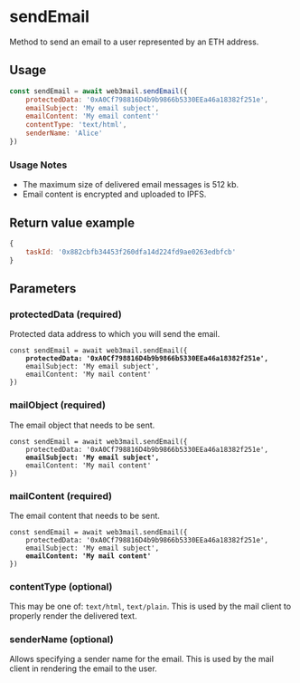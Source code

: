 # sendEmail

Method to send an email to a user represented by an ETH address. 

## Usage


```javascript
const sendEmail = await web3mail.sendEmail({
    protectedData: '0xA0Cf798816D4b9b9866b5330EEa46a18382f251e',
    emailSubject: 'My email subject',
    emailContent: 'My email content''
    contentType: 'text/html',
    senderName: 'Alice'
})
```

### Usage Notes

* The maximum size of delivered email messages is 512 kb.
* Email content is encrypted and uploaded to IPFS.

## Return value example

```javascript
{
    taskId: '0x882cbfb34453f260dfa14d224fd9ae0263edbfcb'
}
```

## Parameters

### protectedData (required)

Protected data address to which you will send the email.

<pre class="language-javascript"><code class="lang-javascript">const sendEmail = await web3mail.sendEmail({
<strong>    protectedData: '0xA0Cf798816D4b9b9866b5330EEa46a18382f251e',
</strong>    emailSubject: 'My email subject',
    emailContent: 'My mail content'
})
</code></pre>

### mailObject (required)

The email object that needs to be sent.

<pre class="language-javascript"><code class="lang-javascript">const sendEmail = await web3mail.sendEmail({
    protectedData: '0xA0Cf798816D4b9b9866b5330EEa46a18382f251e',
<strong>    emailSubject: 'My email subject',
</strong>    emailContent: 'My mail content'
})
</code></pre>

### mailContent (required)

The email content that needs to be sent.

<pre class="language-javascript"><code class="lang-javascript">const sendEmail = await web3mail.sendEmail({
    protectedData: '0xA0Cf798816D4b9b9866b5330EEa46a18382f251e',
    emailSubject: 'My email subject',
<strong>    emailContent: 'My mail content'
</strong>})
</code></pre>

### contentType (optional)

This may be one of: `text/html`, `text/plain`. This is used by the mail client to properly render the delivered text.

### senderName (optional)

Allows specifying a sender name for the email. This is used by the mail client in rendering the email to the user.